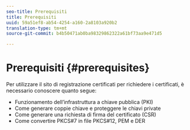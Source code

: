 ```yaml
---
seo-title: Prerequisiti
title: Prerequisiti
uuid: 59a51ef8-ab54-4254-a160-2a8103a920b2
translation-type: tm+mt
source-git-commit: b4b50471ab0ba98329862322a61bf73aa9e471d5

---
```



# Prerequisiti {#prerequisites}

Per utilizzare il sito di registrazione certificati per richiedere i certificati, è necessario conoscere quanto segue:

* Funzionamento dell’infrastruttura a chiave pubblica (PKI)
* Come generare coppie chiave e proteggere le chiavi private
* Come generare una richiesta di firma del certificato (CSR)
* Come convertire PKCS#7 in file PKCS#12, PEM e DER